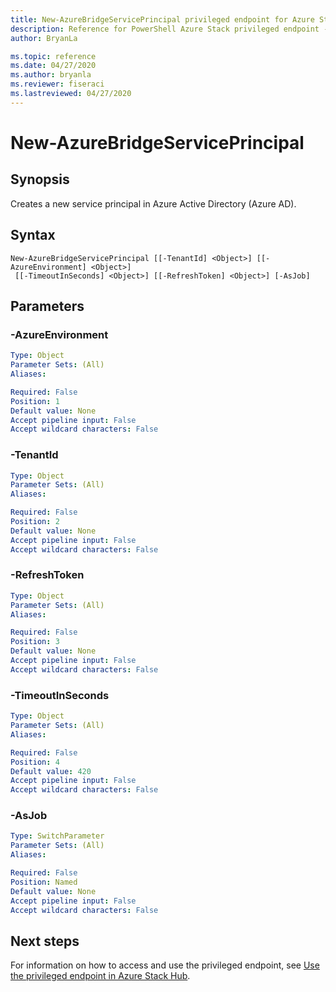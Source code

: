 ```yaml
---
title: New-AzureBridgeServicePrincipal privileged endpoint for Azure Stack Hub
description: Reference for PowerShell Azure Stack privileged endpoint - New-AzureBridgeServicePrincipal
author: BryanLa

ms.topic: reference
ms.date: 04/27/2020
ms.author: bryanla
ms.reviewer: fiseraci
ms.lastreviewed: 04/27/2020
---
```


# New-AzureBridgeServicePrincipal

## Synopsis
Creates a new service principal in Azure Active Directory (Azure AD).

## Syntax

```
New-AzureBridgeServicePrincipal [[-TenantId] <Object>] [[-AzureEnvironment] <Object>]
 [[-TimeoutInSeconds] <Object>] [[-RefreshToken] <Object>] [-AsJob]
```

## Parameters

### -AzureEnvironment
 

```yaml
Type: Object
Parameter Sets: (All)
Aliases:

Required: False
Position: 1
Default value: None
Accept pipeline input: False
Accept wildcard characters: False
```

### -TenantId
 

```yaml
Type: Object
Parameter Sets: (All)
Aliases:

Required: False
Position: 2
Default value: None
Accept pipeline input: False
Accept wildcard characters: False
```

### -RefreshToken
 

```yaml
Type: Object
Parameter Sets: (All)
Aliases:

Required: False
Position: 3
Default value: None
Accept pipeline input: False
Accept wildcard characters: False
```

### -TimeoutInSeconds
 

```yaml
Type: Object
Parameter Sets: (All)
Aliases:

Required: False
Position: 4
Default value: 420
Accept pipeline input: False
Accept wildcard characters: False
```

### -AsJob


```yaml
Type: SwitchParameter
Parameter Sets: (All)
Aliases:

Required: False
Position: Named
Default value: None
Accept pipeline input: False
Accept wildcard characters: False
```

## Next steps

For information on how to access and use the privileged endpoint, see [Use the privileged endpoint in Azure Stack Hub](../../operator/azure-stack-privileged-endpoint.md).
